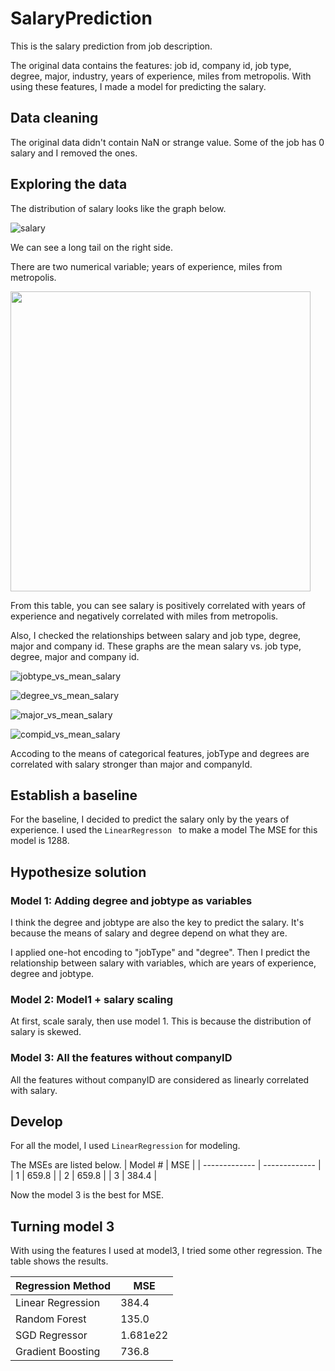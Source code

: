 # SalaryPrediction

This is the salary prediction from job description.

The original data contains the features: job id, company id, job type, degree, major, industry, years of experience, miles from metropolis.
With using these features, I made a model for predicting the salary.

## Data cleaning

The original data didn't contain NaN or strange value.
Some of the job has 0 salary and I removed the ones.

## Exploring the data

The distribution of salary looks like the graph below.

![salary](https://user-images.githubusercontent.com/5339011/74356121-d5253600-4d8b-11ea-980b-4c6a0c7e2cd5.png)

We can see a long tail on the right side.

There are two numerical variable; years of experience, miles from metropolis.

<img src="https://user-images.githubusercontent.com/5339011/74351853-b15ef180-4d85-11ea-9384-358a703f4d82.png" width="480">

From this table, you can see salary is positively correlated with years of experience and negatively correlated with miles from metropolis.

Also, I checked the relationships between salary and job type, degree, major and company id.
These graphs are the mean salary vs. job type, degree, major and company id.

![jobtype_vs_mean_salary](https://user-images.githubusercontent.com/5339011/74353146-7fe72580-4d87-11ea-8b1c-99a8bdf0a507.png)

![degree_vs_mean_salary](https://user-images.githubusercontent.com/5339011/74353823-77431f00-4d88-11ea-874c-ade3d54f55a7.png)

![major_vs_mean_salary](https://user-images.githubusercontent.com/5339011/74353830-79a57900-4d88-11ea-9617-85591ea82839.png)

![compid_vs_mean_salary](https://user-images.githubusercontent.com/5339011/74353833-7b6f3c80-4d88-11ea-9e45-6112376274d8.png)

Accoding to the means of categorical features, jobType and degrees are correlated with salary stronger than major and companyId.

## Establish a baseline
For the baseline, I decided to predict the salary only by the years of experience.
I used the ```LinearRegresson ``` to make a model
The MSE for this model is 1288.

## Hypothesize solution

### Model 1: Adding degree and jobtype as variables
I think the degree and jobtype are also the key to predict the salary. It's because the means of salary and degree depend on what they are.

I applied one-hot encoding to "jobType" and "degree". Then I predict the relationship between salary with variables, which are years of experience, degree and jobtype.

### Model 2: Model1 + salary scaling
At first, scale saraly, then use model 1. This is because the distribution of salary is skewed.

### Model 3: All the features without companyID
All the features without companyID are considered as linearly correlated with salary.

## Develop
For all the model, I used ```LinearRegression``` for modeling.

The MSEs are listed below.
| Model # | MSE |
| ------------- | ------------- |
| 1  | 659.8  |
| 2  | 659.8  |
| 3  | 384.4  |

Now the model 3 is the best for MSE.

## Turning model 3
With using the features I used at model3, I tried some other regression.
The table shows the results.

| Regression Method | MSE |
| ------------- | ------------- |
| Linear Regression  | 384.4  |
| Random Forest  | 135.0  |
| SGD Regressor  | 1.681e22  |
| Gradient Boosting  | 736.8  |


